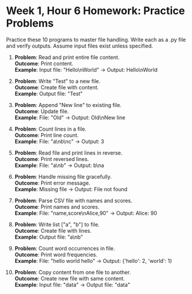 # Week 1, Hour 6 Homework: Practice Problems

Practice these 10 programs to master file handling. Write each as a .py file and verify outputs. Assume input files exist unless specified.

1. **Problem**: Read and print entire file content.  
   **Outcome**: Print content.  
   **Example**: Input file: "Hello\nWorld" → Output: Hello\nWorld

2. **Problem**: Write "Test" to a new file.  
   **Outcome**: Create file with content.  
   **Example**: Output file: "Test"

3. **Problem**: Append "New line" to existing file.  
   **Outcome**: Update file.  
   **Example**: File: "Old" → Output: Old\nNew line

4. **Problem**: Count lines in a file.  
   **Outcome**: Print line count.  
   **Example**: File: "a\nb\nc" → Output: 3

5. **Problem**: Read file and print lines in reverse.  
   **Outcome**: Print reversed lines.  
   **Example**: File: "a\nb" → Output: b\na

6. **Problem**: Handle missing file gracefully.  
   **Outcome**: Print error message.  
   **Example**: Missing file → Output: File not found

7. **Problem**: Parse CSV file with names and scores.  
   **Outcome**: Print names and scores.  
   **Example**: File: "name,score\nAlice,90" → Output: Alice: 90

8. **Problem**: Write list ["a", "b"] to file.  
   **Outcome**: Create file with lines.  
   **Example**: Output file: "a\nb"

9. **Problem**: Count word occurrences in file.  
   **Outcome**: Print word frequencies.  
   **Example**: File: "hello world hello" → Output: {'hello': 2, 'world': 1}

10. **Problem**: Copy content from one file to another.  
    **Outcome**: Create new file with same content.  
    **Example**: Input file: "data" → Output file: "data"